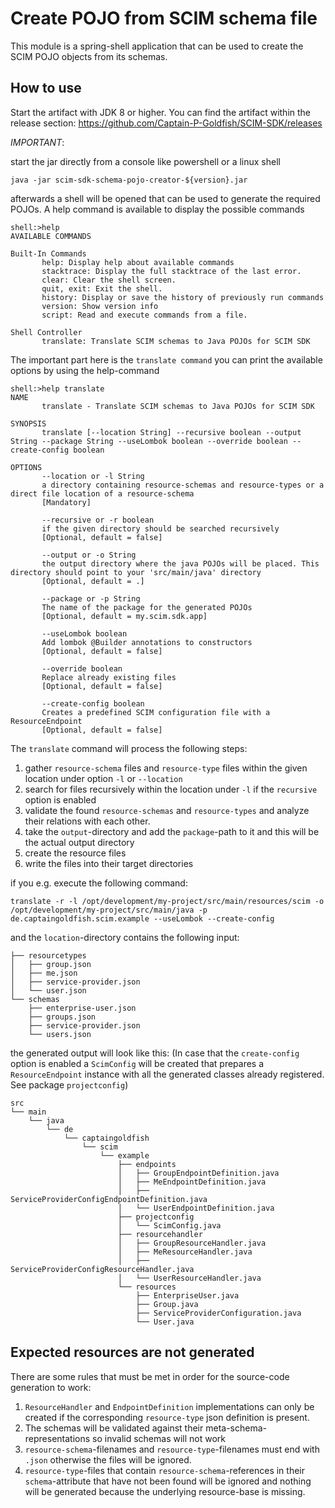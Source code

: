 # Create POJO from SCIM schema file

This module is a spring-shell application that can be used to create the SCIM POJO objects from its schemas.

## How to use

Start the artifact with JDK 8 or higher. You can find the artifact within the release section:
https://github.com/Captain-P-Goldfish/SCIM-SDK/releases

*IMPORTANT*:

start the jar directly from a console like powershell or a linux shell
```
java -jar scim-sdk-schema-pojo-creator-${version}.jar
```

afterwards a shell will be opened that can be used to generate the required POJOs. A help command is available 
to display the possible commands 
                                
```
shell:>help
AVAILABLE COMMANDS

Built-In Commands
       help: Display help about available commands
       stacktrace: Display the full stacktrace of the last error.
       clear: Clear the shell screen.
       quit, exit: Exit the shell.
       history: Display or save the history of previously run commands
       version: Show version info
       script: Read and execute commands from a file.

Shell Controller
       translate: Translate SCIM schemas to Java POJOs for SCIM SDK
```

The important part here is the `translate command` you can print the available options by using the help-command

```
shell:>help translate
NAME
       translate - Translate SCIM schemas to Java POJOs for SCIM SDK

SYNOPSIS
       translate [--location String] --recursive boolean --output String --package String --useLombok boolean --override boolean --create-config boolean

OPTIONS
       --location or -l String
       a directory containing resource-schemas and resource-types or a direct file location of a resource-schema
       [Mandatory]

       --recursive or -r boolean
       if the given directory should be searched recursively
       [Optional, default = false]

       --output or -o String
       the output directory where the java POJOs will be placed. This directory should point to your 'src/main/java' directory
       [Optional, default = .]

       --package or -p String
       The name of the package for the generated POJOs
       [Optional, default = my.scim.sdk.app]

       --useLombok boolean
       Add lombok @Builder annotations to constructors
       [Optional, default = false]

       --override boolean
       Replace already existing files
       [Optional, default = false]

       --create-config boolean
       Creates a predefined SCIM configuration file with a ResourceEndpoint
       [Optional, default = false]
```
            
The `translate` command will process the following steps:

1. gather `resource-schema` files and `resource-type` files within the given location under option `-l` or `--location`
2. search for files recursively within the location under `-l` if the `recursive` option is enabled
3. validate the found `resource-schemas` and `resource-types` and analyze their relations with each other.
4. take the `output`-directory and add the `package`-path to it and this will be the actual output directory
5. create the resource files
6. write the files into their target directories

                            
if you e.g. execute the following command:

```
translate -r -l /opt/development/my-project/src/main/resources/scim -o /opt/development/my-project/src/main/java -p de.captaingoldfish.scim.example --useLombok --create-config
```

and the `location`-directory contains the following input:

```
├── resourcetypes
│   ├── group.json
│   ├── me.json
│   ├── service-provider.json
│   └── user.json
└── schemas
    ├── enterprise-user.json
    ├── groups.json
    ├── service-provider.json
    └── users.json
```


the generated output will look like this:
(In case that the `create-config` option is enabled a `ScimConfig` will be created that prepares a `ResourceEndpoint`
instance with all the generated classes already registered. See package `projectconfig`)

```
src
└── main
    └── java
        └── de
            └── captaingoldfish
                └── scim
                    └── example
                        ├── endpoints
                        │   ├── GroupEndpointDefinition.java
                        │   ├── MeEndpointDefinition.java
                        │   ├── ServiceProviderConfigEndpointDefinition.java
                        │   └── UserEndpointDefinition.java
                        ├── projectconfig
                        │   └── ScimConfig.java
                        ├── resourcehandler
                        │   ├── GroupResourceHandler.java
                        │   ├── MeResourceHandler.java
                        │   ├── ServiceProviderConfigResourceHandler.java
                        │   └── UserResourceHandler.java
                        └── resources
                            ├── EnterpriseUser.java
                            ├── Group.java
                            ├── ServiceProviderConfiguration.java
                            └── User.java
```
                       
## Expected resources are not generated

There are some rules that must be met in order for the source-code generation to work:

1. `ResourceHandler` and `EndpointDefinition` implementations can only be created if the corresponding `resource-type`
    json definition is present.
2. The schemas will be validated against their meta-schema-representations so invalid schemas will not work
3. `resource-schema`-filenames and `resource-type`-filenames must end with `.json` otherwise the files will be ignored.
4. `resource-type`-files that contain `resource-schema`-references in their `schema`-attribute that have not been found
    will be ignored and nothing will be generated because the underlying resource-base is missing.

